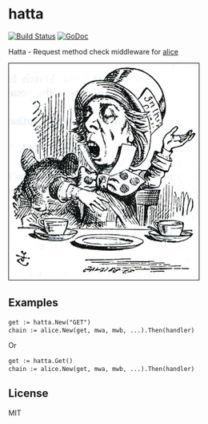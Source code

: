 # hatta

[![Build Status](https://travis-ci.org/nowk/hatta.svg?branch=master)](https://travis-ci.org/nowk/hatta)
[![GoDoc](https://godoc.org/github.com/nowk/hatta?status.svg)](http://godoc.org/github.com/nowk/hatta)

Hatta - Request method check middleware for [alice](https://github.com/justinas/alice)

![The Mad Hatter](https://raw.githubusercontent.com/nowk/hatta/master/MadlHatterByTenniel.jpg)

## Examples

    get := hatta.New("GET")
    chain := alice.New(get, mwa, mwb, ...).Then(handler)

Or

    get := hatta.Get()
    chain := alice.New(get, mwa, mwb, ...).Then(handler)

## License

MIT
    